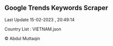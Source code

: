 

## Google Trends Keywords Scraper 
 
Last Update 15-02-2023 , 20:49:14

Country List :
VIETNAM.json



© Abdul Muttaqin 
